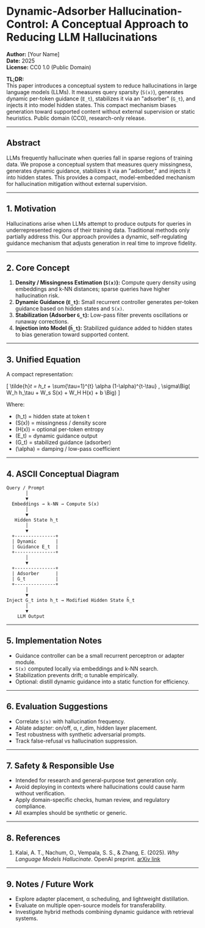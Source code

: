 # Dynamic-Adsorber Hallucination-Control: A Conceptual Approach to Reducing LLM Hallucinations

**Author:** [Your Name]  
**Date:** 2025  
**License:** CC0 1.0 (Public Domain)

**TL;DR:**  
This paper introduces a conceptual system to reduce hallucinations in large language models (LLMs). It measures query sparsity (`S(x)`), generates dynamic per-token guidance (`E_t`), stabilizes it via an "adsorber" (`G_t`), and injects it into model hidden states. This compact mechanism biases generation toward supported content without external supervision or static heuristics. Public domain (CC0), research-only release.

---

## Abstract
LLMs frequently hallucinate when queries fall in sparse regions of training data. We propose a conceptual system that measures query missingness, generates dynamic guidance, stabilizes it via an "adsorber," and injects it into hidden states. This provides a compact, model-embedded mechanism for hallucination mitigation without external supervision.

---

## 1. Motivation
Hallucinations arise when LLMs attempt to produce outputs for queries in underrepresented regions of their training data. Traditional methods only partially address this. Our approach provides a dynamic, self-regulating guidance mechanism that adjusts generation in real time to improve fidelity.

---

## 2. Core Concept
1. **Density / Missingness Estimation (`S(x)`):** Compute query density using embeddings and k-NN distances; sparse queries have higher hallucination risk.  
2. **Dynamic Guidance (`E_t`):** Small recurrent controller generates per-token guidance based on hidden states and `S(x)`.  
3. **Stabilization (Adsorber `G_t`):** Low-pass filter prevents oscillations or runaway corrections.  
4. **Injection into Model (`h̃_t`):** Stabilized guidance added to hidden states to bias generation toward supported content.

---

## 3. Unified Equation
A compact representation:

\[
\tilde{h}_t = h_t + \sum_{\tau=1}^{t} \alpha (1-\alpha)^{t-\tau} \, \sigma\Big( W_h h_\tau + W_s S(x) + W_H H(x) + b \Big)
\]

Where:  
- \(h_t\) = hidden state at token t  
- \(S(x)\) = missingness / density score  
- \(H(x)\) = optional per-token entropy  
- \(E_t\) = dynamic guidance output  
- \(G_t\) = stabilized guidance (adsorber)  
- \(\alpha\) = damping / low-pass coefficient

---

## 4. ASCII Conceptual Diagram
```
Query / Prompt
       │
       ▼
  Embeddings → k-NN → Compute S(x)
       │
       ▼
   Hidden State h_t
       │
       ▼
  +---------------+
  | Dynamic       |
  | Guidance E_t  |
  +---------------+
       │
       ▼
  +---------------+
  | Adsorber      |
  | G_t           |
  +---------------+
       │
       ▼
Inject G_t into h_t → Modified Hidden State h̃_t
       │
       ▼
    LLM Output
```

---

## 5. Implementation Notes
- Guidance controller can be a small recurrent perceptron or adapter module.  
- `S(x)` computed locally via embeddings and k-NN search.  
- Stabilization prevents drift; α tunable empirically.  
- Optional: distill dynamic guidance into a static function for efficiency.

---

## 6. Evaluation Suggestions
- Correlate `S(x)` with hallucination frequency.  
- Ablate adapter: on/off, α, r_dim, hidden layer placement.  
- Test robustness with synthetic adversarial prompts.  
- Track false-refusal vs hallucination suppression.

---

## 7. Safety & Responsible Use
- Intended for research and general-purpose text generation only.  
- Avoid deploying in contexts where hallucinations could cause harm without verification.  
- Apply domain-specific checks, human review, and regulatory compliance.  
- All examples should be synthetic or generic.

---

## 8. References
1. Kalai, A. T., Nachum, O., Vempala, S. S., & Zhang, E. (2025). *Why Language Models Hallucinate*. OpenAI preprint. [arXiv link](https://arxiv.org/abs/2509.04664)

---

## 9. Notes / Future Work
- Explore adapter placement, α scheduling, and lightweight distillation.  
- Evaluate on multiple open-source models for transferability.  
- Investigate hybrid methods combining dynamic guidance with retrieval systems.
```}

